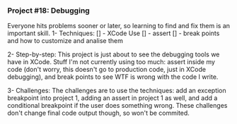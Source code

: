 ### Project #18: Debugging
Everyone hits problems sooner or later, so learning to find and fix them is an important skill.
1- Techniques:
[] - XCode Use
[] - assert
[] - break points and how to customize and analise them

2- Step-by-step:
This project is just about to see the debugging tools we have in XCode. Stuff I'm not currently using too much: assert inside my code (don't worry, this doesn't go to production code, just in XCode debugging), and break points to see WTF is wrong with the code I write.

3- Challenges:
The challenges are to use the techniques: add an exception breakpoint into project 1, adding an assert in project 1 as well, and add a conditional breakpoint if the user does something wrong. These challenges don't change final code output though, so won't be commited.
